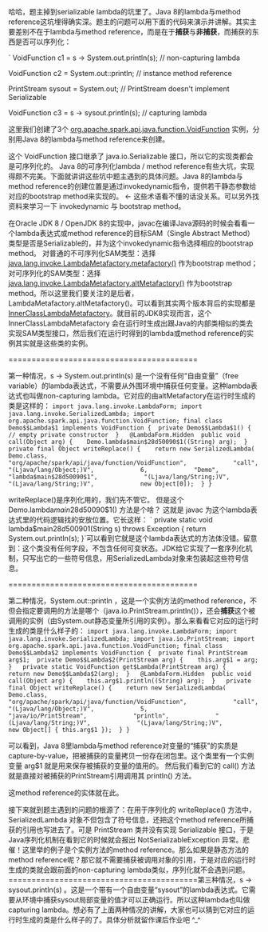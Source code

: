 

哈哈，题主掉到serializable lambda的坑里了。Java 8的lambda与method reference这坑埋得确实深。题主的问题可以用下面的代码来演示并讲解。其实主要差别不在于lambda与method reference，而是在于**捕获**与**非捕获**，而捕获的东西是否可以序列化：

` VoidFunction c1 = s -> System.out.println(s); // non-capturing lambda    

VoidFunction c2 = System.out::println;        // instance method reference    

PrintStream sysout = System.out; // PrintStream doesn't implement Serializable    

VoidFunction c3 = s -> sysout.println(s);     // capturing lambda 

这里我们创建了3个 [org.apache.spark.api.java.function.VoidFunction](https://link.zhihu.com/?target=https%3A//spark.apache.org/docs/2.0.0/api/java/org/apache/spark/api/java/function/VoidFunction.html) 实例，分别用Java 8的lambda与method reference来创建。

这个 VoidFunction<T> 接口继承了 java.io.Serializable 接口，所以它的实现类都会是可序列化的。
Java 8的可序列化lambda / method reference有些大坑，实现得颇不完美。下面就讲讲这些坑中题主遇到的具体问题。Java 8的lambda与method reference的创建位置是通过invokedynamic指令，提供若干静态参数给对应的bootstrap method来实现的。 <- 这些术语看不懂的话没关系。可以另外找资料来学习一下 invokedynamic 与 bootstrap method。

在Oracle JDK 8 / OpenJDK 8的实现中，javac在编译Java源码的时候会看看一个lambda表达式或method reference的目标SAM（Single Abstract Method）类型是否是Serializable的，并为这个invokedynamic指令选择相应的bootstrap method。
对普通的不可序列化SAM类型：选择 [java.lang.invoke.LambdaMetafactory.metafactory()](https://link.zhihu.com/?target=http%3A//hg.openjdk.java.net/jdk8u/jdk8u/jdk/file/8282bb42fc96/src/share/classes/java/lang/invoke/LambdaMetafactory.java%23l291) 作为bootstrap method；对可序列化的SAM类型：选择 [java.lang.invoke.LambdaMetafactory.altMetafactory()](https://link.zhihu.com/?target=http%3A//hg.openjdk.java.net/jdk8u/jdk8u/jdk/file/8282bb42fc96/src/share/classes/java/lang/invoke/LambdaMetafactory.java%23l426) 作为bootstrap method。所以这里我们要关注的是后者，LambdaMetafactory.altMetafactory()。可以看到其实两个版本背后的实现都是 [InnerClassLambdaMetafactory](https://link.zhihu.com/?target=http%3A//hg.openjdk.java.net/jdk8u/jdk8u/jdk/file/8282bb42fc96/src/share/classes/java/lang/invoke/InnerClassLambdaMetafactory.java)。就目前的JDK8实现而言，这个 InnerClassLambdaMetafactory 会在运行时生成出跟Java的内部类相似的类去实现SAM类型接口，然后我们在运行时得到的lambda或method reference的实例其实就是这些类的实例。

=========================================

第一种情况，s -> System.out.println(s) 是一个没有任何“自由变量”（free variable）的lambda表达式，不需要从外围环境中捕获任何变量。这种lambda表达式也叫做non-capturing lambda。它对应的由altMetafactory在运行时生成的类是这样的：
`import java.lang.invoke.LambdaForm; import java.lang.invoke.SerializedLambda; import org.apache.spark.api.java.function.VoidFunction; final class Demo$$Lambda$1 implements VoidFunction {  private Demo$$Lambda$1() {    // empty private constructor  }   @LambdaForm.Hidden  public void call(Object arg) {    Demo.lambda$main$28d50090$1((String) arg);  }   private final Object writeReplace() {    return new SerializedLambda(             Demo.class,             "org/apache/spark/api/java/function/VoidFunction",             "call",             "(Ljava/lang/Object;)V",             6,             "Demo",             "lambda$main$28d50090$1",             "(Ljava/lang/String;)V",             "(Ljava/lang/String;)V",             new Object[0]);  } }`

writeReplace()是序列化用的，我们先不管它。
但是这个 Demo.lambda$main$28d50090$1() 方法是个啥？
这就是 javac 为这个lambda表达式里的代码逻辑找的安放位置。它长这样：
`  private static void lambda$main$28d50090$1(String s) throws Exception {    return System.out.println(s);  }`可以看到它就是这个lambda表达式的方法体没错。留意到：这个类没有任何字段，不包含任何可变状态。JDK给它实现了一套序列化机制，只写出它的一些符号信息，用SerializedLambda对象来包装起这些符号信息。

=========================================

第二种情况，System.out::println ，这是一个实例方法的method reference，不但会指定要调用的方法是哪个（java.io.PrintStream.println()），还会**捕获**这个被调用的实例（由System.out静态变量所引用的实例）。那么来看看它对应的运行时生成的类是什么样子的：
`import java.lang.invoke.LambdaForm; import java.lang.invoke.SerializedLambda; import java.io.PrintStream; import org.apache.spark.api.java.function.VoidFunction; final class Demo$$Lambda$2 implements VoidFunction {  private final PrintStream arg$1;  private Demo$$Lambda$2(PrintStream arg) {    this.arg$1 = arg;  }   private static VoidFunction get$Lambda(PrintStream arg) {    return new Demo$$Lambda$2(arg);  }   @LambdaForm.Hidden  public void call(Object arg) {    this.arg$1.println((String) arg);  }   private final Object writeReplace() {    return new SerializedLambda(             Demo.class,             "org/apache/spark/api/java/function/VoidFunction",             "call",             "(Ljava/lang/Object;)V",             5,             "java/io/PrintStream",             "println",             "(Ljava/lang/String;)V",             "(Ljava/lang/String;)V",             new Object[] { this.arg$1 });  } } `

可以看到，Java 8里lambda与method reference对变量的“捕获”的实质是capture-by-value，把被捕获的变量拷贝一份存在闭包里。这个类里有一个实例变量 arg$1 就是用来保存被捕获的变量的值用的。
然后我们看到它的 call() 方法就是直接对被捕获的PrintStream引用调用其 println() 方法。

这method reference的实体就在此。

接下来就到题主遇到的问题的根源了：在用于序列化的 writeReplace() 方法中，SerializedLambda 对象不但包含了符号信息，还把这个method reference所捕获的引用也写进去了。可是 PrintStream 类并没有实现 Serializable 接口，于是Java序列化机制在看到它的时候就会报出 NotSerializableException 异常。悲催！这里举的例子是个实例方法的method reference。那么如果是静态方法的method reference呢？那它就不需要捕获被调用对象的引用，于是对应的运行时生成的类就会跟前面的non-capturing lambda类似，序列化就不会遇到问题。=========================================第三种情况，s -> sysout.println(s) 。这是一个带有一个自由变量“sysout”的lambda表达式。它需要从环境中捕获sysout局部变量的值才可以正确运行。所以这种lambda也叫做capturing lambda。想必有了上面两种情况的讲解，大家也可以猜到它对应的运行时生成的类是什么样子的了。具体分析就留作课后作业吧 ^_^
